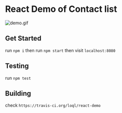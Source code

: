 # React Demo of Contact list

![demo.gif](https://github.com/loql/react-demo/blob/master/demo.gif)

## Get Started

run `npm i` then
run `npm start` then
visit `localhost:8080`

## Testing

run `npm test`

## Building

check `https://travis-ci.org/loql/react-demo`
